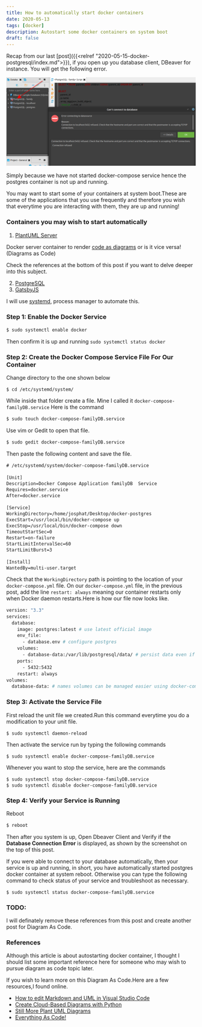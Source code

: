 ```yaml
---
title: How to automatically start docker containers
date: 2020-05-13
tags: [docker]
description: Autostart some docker containers on system boot
draft: false
---
```


Recap from our last [post]({{<relref "2020-05-15-docker-postgresql/index.md">}}), if you open up you database client, DBeaver for instance. You will get the following error.

![Database Connection Error](./autostart-img-1.png)

Simply because we have not started docker-compose service hence the postgres container is not up and running.

You may want to start some of your containers at system boot.These are some of the applications that you use frequently and therefore you wish that everytime you are interacting with them, they are up and running!

### Containers you may wish to start automatically

1. [PlantUML Server](https://hub.docker.com/r/plantuml/plantuml-server/)

Docker server container to render [code as diagrams](https://real-world-plantuml.com/) or is it vice versa! (Diagrams as Code)

Check the references at the bottom of this post if you want to delve deeper into this subject.

2. [PostgreSQL](https://hub.docker.com/_/postgres/)
3. [GatsbyJS](https://hub.docker.com/r/gatsbyjs/gatsby/)

I will use [systemd](https://freedesktop/wiki/software/systemd), process manager to automate this.

### Step 1: Enable the Docker Service

```bash
$ sudo systemctl enable docker
```
Then confirm it is up and running `sudo systemctl status docker`

### Step 2: Create the Docker Compose Service File For Our Container
Change directory to the one shown below
```
$ cd /etc/systemd/system/
```
While inside that folder create a file. Mine I called it `docker-compose-familyDB.service`
Here is the command
```bash
$ sudo touch docker-compose-familyDB.service
```
Use vim or Gedit to open that file.
```bash
$ sudo gedit docker-compose-familyDB.service
```
Then paste the following content and save the file.

```shell
# /etc/systemd/system/docker-compose-familyDB.service

[Unit]
Description=Docker Compose Application familyDB  Service
Requires=docker.service
After=docker.service

[Service]
WorkingDirectory=/home/josphat/Desktop/docker-postgres
ExecStart=/usr/local/bin/docker-compose up
ExecStop=/usr/local/bin/docker-compose down
TimeoutStartSec=0
Restart=on-failure
StartLimitIntervalSec=60
StartLimitBurst=3

[Install]
WantedBy=multi-user.target
```
Check that the `WorkingDirectory` path is pointing to the location of your `docker-compose.yml` file. 
On our `docker-compose.yml` file, in the previous post, add the line `restart: always` meaning our container 
restarts only when Docker daemon restarts.Here is how our file now looks like.

```bash
version: "3.3"
services:
  database:
    image: postgres:latest # use latest official image
    env_file:
      - database.env # configure postgres
    volumes:
      - database-data:/var/lib/postgresql/data/ # persist data even if cotainer shuts down
    ports:
      - 5432:5432
    restart: always
volumes:
  database-data: # names volumes can be managed easier using docker-compose

```

### Step 3: Activate the Service File
First reload the unit file we created.Run this command everytime you do a modification to your unit file.

```
$ sudo systemctl daemon-reload
```

Then activate the service run by typing the following commands

```
$ sudo systemctl enable docker-compose-familyDB.service
```
Whenever you want to stop the service, here are the commands

```
$ sudo systemctl stop docker-compose-familyDB.service
$ sudo systemctl disable docker-compose-familyDB.service

```
### Step 4: Verify your Service is Running

Reboot
```bash
$ reboot
```
Then after you system is up, Open Dbeaver Client and Verify if the **Database Connection Error** is displayed, as shown by the screenshot on the top of this post.

If you were able to connect to your database automatically, then your service is up and running, in short, you have automatically started postgres docker container at system reboot. Otherwise you can type the following command to check status of your service and troubleshoot as necessary.

```
$ sudo systemctl status docker-compose-familyDB.service
```

### TODO:
I will definately remove these references from this post and create another post for Diagram As Code.

### References
Although this article is about autostarting docker container, I thought I should list some important reference here for someone who may wish to pursue diagram as code topic later.

If you wish to learn more on this Diagram As Code.Here are a few resources,I found online.

- [How to edit Markdown and UML in Visual Studio Code](https://www.freecodecamp.org/news/inserting-uml-in-markdown-using-vscode/)
- [Create Cloud-Based Diagrams with Python](https://diagrams.mingrammer.com/)
- [Still More Plant UML Diagrams](https://ogom.github.io/draw_uml/plantuml/)
- [Everything As Code!](https://hackernoon.com/everything-as-code-explained-0ibg32a3)

